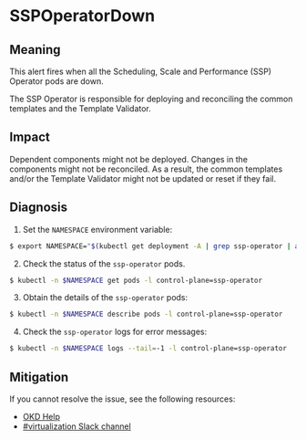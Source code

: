 # SSPOperatorDown
<!--apinnick, Nov. 2022-->

## Meaning

This alert fires when all the Scheduling, Scale and Performance (SSP) Operator pods are down.

The SSP Operator is responsible for deploying and reconciling the common templates and the Template Validator.

## Impact

Dependent components might not be deployed. Changes in the components might not be reconciled. As a result, the common templates and/or the Template Validator might not be updated or reset if they fail.

## Diagnosis

1. Set the `NAMESPACE` environment variable:
  ```bash
  $ export NAMESPACE="$(kubectl get deployment -A | grep ssp-operator | awk '{print $1}')"
  ```
2. Check the status of the `ssp-operator` pods.
  ```bash
  $ kubectl -n $NAMESPACE get pods -l control-plane=ssp-operator
  ```
3. Obtain the details of the `ssp-operator` pods:
  ```bash
  $ kubectl -n $NAMESPACE describe pods -l control-plane=ssp-operator
  ```
4. Check the `ssp-operator` logs for error messages:
  ```bash
  $ kubectl -n $NAMESPACE logs --tail=-1 -l control-plane=ssp-operator
  ```

## Mitigation

<!--CNV: If you cannot resolve the issue, log in to the [Customer Portal](https://access.redhat.com) and open a support case, attaching the artifacts gathered during the Diagnosis procedure.-->

<!--KVstart-->
If you cannot resolve the issue, see the following resources:

- [OKD Help](https://www.okd.io/help/)
- [#virtualization Slack channel](https://kubernetes.slack.com/channels/virtualization)
<!--KVend-->

